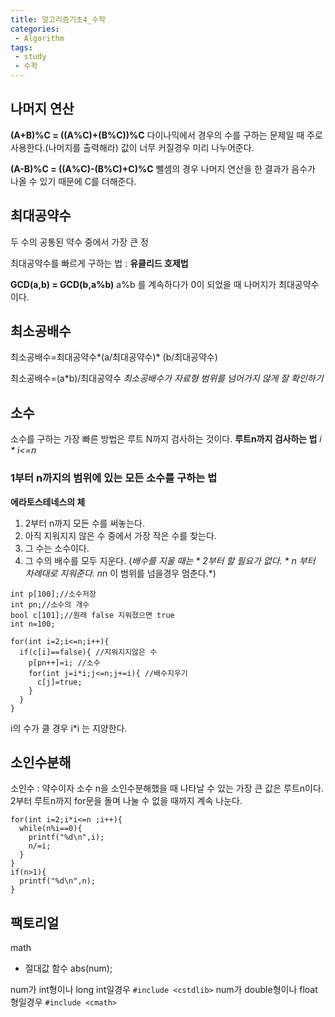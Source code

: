 ```yaml
---
title: 알고리즘기초4_수학
categories:
 - Algorithm
tags:
 - study
 - 수학
---
```



## 나머지 연산

**(A+B)%C = ((A%C)+(B%C))%C**
다이나믹에서 경우의 수를 구하는 문제일 때 주로 사용한다.(나머지를 출력해라)
값이 너무 커질경우 미리 나누어준다.

**(A-B)%C = ((A%C)-(B%C)+C)%C**
뺄셈의 경우 나머지 연산을 한 결과가 음수가 나올 수 있기 때문에 C를 더해준다.

## 최대공약수

두 수의 공통된 약수 중에서 가장 큰 정

최대공약수를 빠르게 구하는 법 :  **유클리드 호제법**

**GCD(a,b) = GCD(b,a%b)**
a%b 를 계속하다가 0이 되었을 때 나머지가 최대공약수이다.

## 최소공배수

최소공배수=최대공약수*(a/최대공약수)* (b/최대공약수)

최소공배수=(a*b)/최대공약수
*최소공배수가 자료형 범위를 넘어가지 않게 잘 확인하기*


## 소수

소수를 구하는 가장 빠른 방법은 루트 N까지 검사하는 것이다.
**루트n까지 검사하는 법**
*i * i<=n*

### 1부터 n까지의 범위에 있는 모든 소수를 구하는 법

**에라토스테네스의 체**

1. 2부터 n까지 모든 수를 써놓는다.
2. 아직 지워지지 않은 수 중에서 가장 작은 수를 찾는다.
3. 그 수는 소수이다.
4. 그 수의 배수를 모두 지운다. (*배수를 지울 때는 * 2부터 할 필요가 없다. * n 부터 차례대로 지워준다. n*n 이 범위를 넘을경우 멈춘다.*)


```
int p[100];//소수저장
int pn;//소수의 개수
bool c[101];//원래 false 지워졌으면 true
int n=100;

for(int i=2;i<=n;i++){
  if(c[i]==false){ //지워지지않은 수
    p[pn++]=i; //소수
    for(int j=i*i;j<=n;j+=i){ //배수지우기
      c[j]=true;
    }
  }
}
```

i의 수가 클 경우 i*i 는 지양한다.


## 소인수분해

소인수 : 약수이자 소수
n을 소인수분해했을 때 나타날 수 있는 가장 큰 값은 루트n이다.
2부터 루트n까지 for문을 돌며 나눌 수 없을 때까지 계속 나눈다.

```
for(int i=2;i*i<=n ;i++){
  while(n%i==0){
    printf("%d\n",i);
    n/=i;
  }
}
if(n>1){
  printf("%d\n",n);
}
```


## 팩토리얼


math
- 절대값 함수 abs(num);

num가 int형이나 long int일경우 `#include <cstdlib>`
num가 double형이나 float형일경우 `#include <cmath>`
